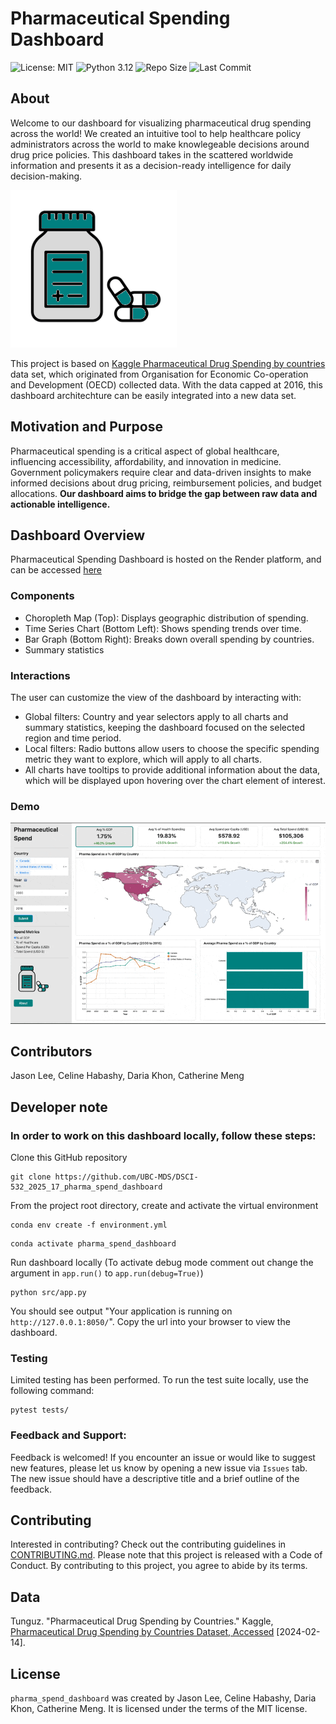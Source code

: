 # Pharmaceutical Spending Dashboard

![License: MIT](https://img.shields.io/badge/License-MIT-blue.svg)
![Python 3.12](https://img.shields.io/badge/Python-3.12-green)
![Repo Size](https://img.shields.io/github/repo-size/UBC-MDS/DSCI-532_2025_17_pharma_spend_dashboard)
![Last Commit](https://img.shields.io/github/last-commit/UBC-MDS/DSCI-532_2025_17_pharma_spend_dashboard)

## About
Welcome to our dashboard for visualizing pharmaceutical drug spending across the world! We created an intuitive tool to help healthcare policy administrators across the world to make knowlegeable decisions around drug price policies. This dashboard takes in the scattered worldwide information and presents it as a decision-ready intelligence for daily decision-making.

![logo](/img/watermark.png)

This project is based on [Kaggle Pharmaceutical Drug Spending by countries](https://www.kaggle.com/datasets/tunguz/pharmaceutical-drug-spending-by-countries/data) data set, which originated from Organisation for Economic Co-operation and Development (OECD) collected data. With the data capped at 2016, this dashboard architechture can be easily integrated into a new data set.

## Motivation and Purpose
Pharmaceutical spending is a critical aspect of global healthcare, influencing accessibility, affordability, and innovation in medicine. Government policymakers require clear and data-driven insights to make informed decisions about drug pricing, reimbursement policies, and budget allocations. **Our dashboard aims to bridge the gap between raw data and actionable intelligence.**

## Dashboard Overview
Pharmaceutical Spending Dashboard is hosted on the Render platform, and can be accessed [here](https://dsci-532-2025-17-pharma-spend-dashboard.onrender.com/)

### Components
- Choropleth Map (Top): Displays geographic distribution of spending.
- Time Series Chart (Bottom Left): Shows spending trends over time.
- Bar Graph (Bottom Right): Breaks down overall spending by countries.
- Summary statistics

### Interactions
The user can customize the view of the dashboard by interacting with:
- Global filters: Country and year selectors apply to all charts and summary statistics, keeping the dashboard focused on the selected region and time period.
- Local filters: Radio buttons allow users to choose the specific spending metric they want to explore, which will apply to all charts.
- All charts have tooltips to provide additional information about the data, which will be displayed upon hovering over the chart element of interest.

### Demo
![img/demo.gif](/img/demo.gif)

## Contributors
Jason Lee, Celine Habashy, Daria Khon, Catherine Meng

## Developer note
### In order to work on this dashboard locally, follow these steps:
Clone this GitHub repository
```{bash}
git clone https://github.com/UBC-MDS/DSCI-532_2025_17_pharma_spend_dashboard
```
From the project root directory, create and activate the virtual environment

```{bash}
conda env create -f environment.yml
```
```{bash}
conda activate pharma_spend_dashboard
```

Run dashboard locally (To activate debug mode comment out change the argument in `app.run()` to `app.run(debug=True)`)

```{bash}
python src/app.py
```
You should see output "Your application is running on `http://127.0.0.1:8050/`". Copy the url into your browser to view the dashboard.
### Testing
Limited testing has been performed. To run the test suite locally, use the following command:

```{bash}
pytest tests/
```

### Feedback and Support:
Feedback is welcomed! If you encounter an issue or would like to suggest new features, please let us know by opening a new issue via `Issues` tab. The new issue should have a descriptive title and a brief outline of the feedback.

## Contributing
Interested in contributing? Check out the contributing guidelines in [CONTRIBUTING.md](https://github.com/UBC-MDS/DSCI-532_2025_17_pharma_spend_dashboard/blob/main/CONTRIBUTING.md). Please note that this project is released with a Code of Conduct. By contributing to this project, you agree to abide by its terms.

## Data

Tunguz. "Pharmaceutical Drug Spending by Countries." Kaggle, [Pharmaceutical Drug Spending by Countries Dataset, Accessed](https://www.kaggle.com/datasets/tunguz/pharmaceutical-drug-spending-by-countries/data) [2024-02-14].

## License

`pharma_spend_dashboard` was created by Jason Lee, Celine Habashy, Daria Khon, Catherine Meng. It is licensed under the terms of the MIT license.
